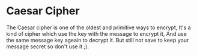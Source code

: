 # Caesar Cipher

The Caesar cipher is one of the oldest and primitive ways to encrypt,
It's a kind of cipher which use the key with the message to encrypt it,
And use the same message key ageain to decrypt it.
But still not save to keep your message secret so don't use it ;).
